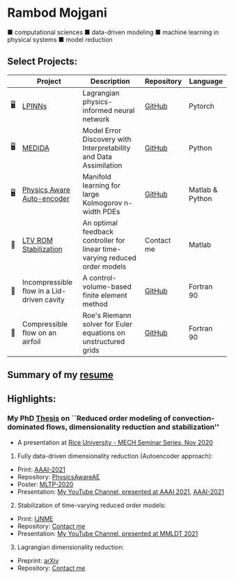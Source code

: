 # Rambod Mojgani
■ computational sciences ■ data-driven modeling ■ machine learning in physical systems ■ model reduction

## Select Projects:
|  | Project | Description | Repository |Language |
| --- | ------ | ----------- |---------- |---------- |
| 🖥️ | [LPINNs](https://arxiv.org/abs/2205.02902) | Lagrangian physics-informed neural network | [GitHub](https://github.com/rmojgani/LPINNs/) | Pytorch |
| 🖥️ | [MEDIDA](https://arxiv.org/pdf/2110.00546) | Model Error Discovery with Interpretability and Data Assimilation | [GitHub](https://github.com/envfluids/MEDIDA) | Python |
| 🖥️ | [Physics Aware Auto-encoder](https://ojs.aaai.org/index.php/AAAI/article/download/16116/15923) | Manifold learning for large Kolmogorov n-width PDEs| [GitHub](https://github.com/rmojgani/PhysicsAwareAE) | Matlab & Python |
| 🦾 | [LTV ROM Stabilization](https://doi.org/10.1002/nme.6489) | An optimal feedback controller for linear time-varying reduced order models | Contact me |Matlab|
| 🌊 | Incompressible flow in a Lid-driven cavity | A control-volume-based finite element method| [GitHub](https://github.com/rmojgani/CFD_AUT) | Fortran 90 |
| 🌊 | Compressible flow on an airfoil | Roe's Riemann solver for Euler equations on unstructured grids | [GitHub](https://github.com/rmojgani/CFD_AUT) | Fortran 90 |


## Summary of my [resume](https://www.rmojgani.com)

## Highlights:
### My PhD [Thesis](http://hdl.handle.net/2142/108494) on ``Reduced order modeling of convection-dominated flows, dimensionality reduction and stabilization''
- A presentation at [Rice University - MECH Seminar Series, Nov 2020](https://www.youtube.com/watch?v=9a73WhflSWM)


1. Fully data-driven dimensionality reduction (Autoencoder approach):  
  - Print: [AAAI-2021](https://ojs.aaai.org/index.php/AAAI/article/download/16116/15923)
  - Repository: [PhysicsAwareAE](https://github.com/rmojgani/PhysicsAwareAE)
  - Poster: [MLTP-2020](http://doi.org/10.13140/RG.2.2.21734.98886) 
  - Presentation: [My YouTube Channel, presented at AAAI 2021](https://youtu.be/fDYPAj9WAbk), [AAAI-2021](https://slideslive.com/38949065/lowrank-registration-based-manifolds-for-convectiondominated-pdes)

2. Stabilization of time-varying reduced order models: 
  - Print: [IJNME](https://onlinelibrary.wiley.com/doi/abs/10.1002/nme.6489)
  - Repository: [Contact me](mojgani2@illinois.edu)
  - Presentation: [My YouTube Channel, presented at MMLDT 2021](https://www.youtube.com/watch?v=lF82o0-kLfs) 
  
3. Lagrangian dimensionality reduction:
  - Preprint: [arXiv](https://arxiv.org/abs/1701.04343)
  - Repository: [Contact me](mojgani2@illinois.edu)


<!--
**rmojgani/rmojgani** is a ✨ _special_ ✨ repository because its `README.md` (this file) appears on your GitHub profile.

Here are some ideas to get you started:

- 🔭 I’m currently working on ...
- 🌱 I’m currently learning ...
- 👯 I’m looking to collaborate on ...
- 🤔 I’m looking for help with ...
- 💬 Ask me about ...
- 📫 How to reach me: ...
- 😄 Pronouns: ...
- ⚡ Fun fact: ...
-->
